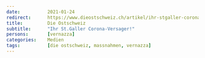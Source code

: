 ```yaml
---
date:          2021-01-24
redirect:      https://www.dieostschweiz.ch/artikel/ihr-stgaller-corona-versager-NYK6Ekl
title:         Die Ostschweiz
subtitle:      "Ihr St.Galler Corona-Versager!"
persons:       [vernazza]
categories:    Medien
tags:          [die ostschweiz, massnahmen, vernazza]
---
```

